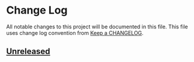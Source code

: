# Change Log
All notable changes to this project will be documented in this file.
This file uses change log convention from [Keep a CHANGELOG](http://keepachangelog.com).

## [Unreleased]

[unreleased]: https://github.com/hadenlabs/cookiecutter-docker/compare/0.0.1...HEAD
[0.0.1]: https://github.com/hadenlabs/cookiecutter-docker/compare/0.0.0...0.0.1

[CHANGELOG.md]: CHANGELOG.md
[CONTRIBUTING.md]: CONTRIBUTING.md
[LICENCE.md]: LICENCE.md
[README.md]: README.md
